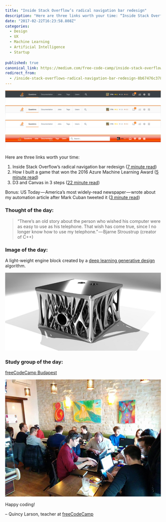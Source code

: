 ```yaml
---
title: "Inside Stack Overflow’s radical navigation bar redesign"
description: "Here are three links worth your time: “Inside Stack Overflow’s radical navigation bar redesign” is published by Quincy Larson in freeCodeCamp.org"
date: "2017-02-22T16:23:58.808Z"
categories: 
  - Design
  - UX
  - Machine Learning
  - Artificial Intelligence
  - Startup

published: true
canonical_link: https://medium.com/free-code-camp/inside-stack-overflows-radical-navigation-bar-redesign-8b67476c3783
redirect_from:
  - /inside-stack-overflows-radical-navigation-bar-redesign-8b67476c3783
---
```


![](./asset-1.png)

Here are three links worth your time:

1.  Inside Stack Overflow’s radical navigation bar redesign ([7 minute read](http://bit.ly/2lpmfkX))
2.  How I built a game that won the 2016 Azure Machine Learning Award ([5 minute read](http://bit.ly/2mcqFKg))
3.  D3 and Canvas in 3 steps ([22 minute read](http://bit.ly/2lvryOj))

Bonus: US Today — America’s most widely-read newspaper — wrote about my automation article after Mark Cuban tweeted it ([3 minute read](http://usat.ly/2lFXZvo))

### Thought of the day:

> “There’s an old story about the person who wished his computer were as easy to use as his telephone. That wish has come true, since I no longer know how to use my telephone.” — Bjarne Stroustrup (creator of C++)

### Image of the day:

A light-weight engine block created by a [deep learning generative design](http://bit.ly/2loYgSU) algorithm.

![](./asset-2.jpeg)

### Study group of the day:

[freeCodeCamp Budapest](http://bit.ly/2kZIXfW)

![](./asset-3.jpeg)

Happy coding!

– Quincy Larson, teacher at [freeCodeCamp](http://bit.ly/2j7Q1dN)

